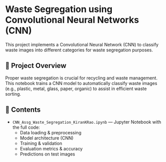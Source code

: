 # Waste Segregation using Convolutional Neural Networks (CNN)

This project implements a Convolutional Neural Network (CNN) to classify waste images into different categories for waste segregation purposes.

## 📌 **Project Overview**

Proper waste segregation is crucial for recycling and waste management. This notebook trains a CNN model to automatically classify waste images (e.g., plastic, metal, glass, paper, organic) to assist in efficient waste sorting.

## 🧩 **Contents**

- `CNN_Assg_Waste_Segregation_KiranKRao.ipynb` — Jupyter Notebook with the full code:
  - Data loading & preprocessing
  - Model architecture (CNN)
  - Training & validation
  - Evaluation metrics & accuracy
  - Predictions on test images

